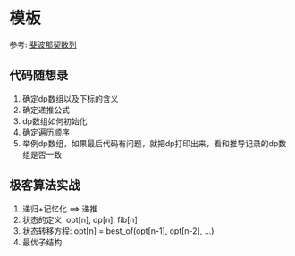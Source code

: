 # 模板
参考: [斐波那契数列](https://programmercarl.com/0509.%E6%96%90%E6%B3%A2%E9%82%A3%E5%A5%91%E6%95%B0.html#%E6%80%9D%E8%B7%AF)

## 代码随想录

1. 确定dp数组以及下标的含义
2. 确定递推公式
3. dp数组如何初始化
4. 确定遍历顺序
5. 举例dp数组，如果最后代码有问题，就把dp打印出来，看和推导记录的dp数组是否一致


## 极客算法实战
1. 递归+记忆化 ==> 递推
2. 状态的定义: opt[n], dp[n], fib[n]
3. 状态转移方程: opt[n] = best_of(opt[n-1], opt[n-2], ...)
4. 最优子结构